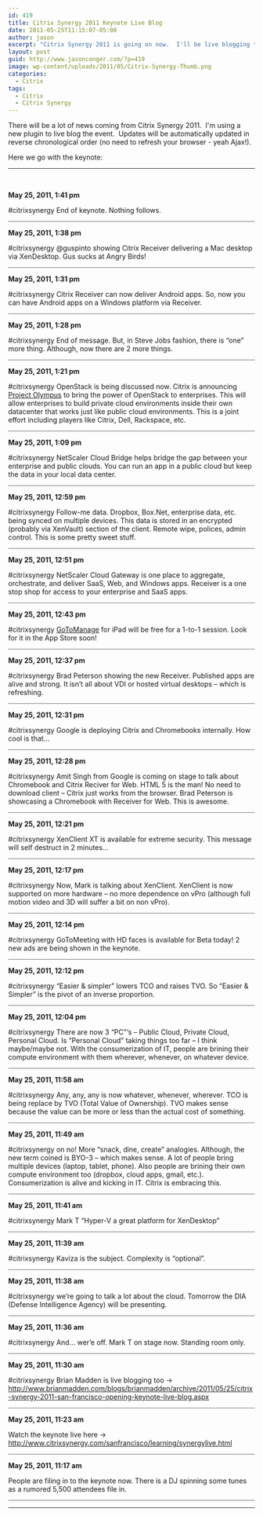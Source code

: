 ```yaml
---
id: 419
title: Citrix Synergy 2011 Keynote Live Blog
date: 2011-05-25T11:15:07-05:00
author: jason
excerpt: "Citrix Synergy 2011 is going on now.  I'll be live blogging the event."
layout: post
guid: http://www.jasonconger.com/?p=419
image: wp-content/uploads/2011/05/Citrix-Synergy-Thumb.png
categories:
  - Citrix
tags:
  - Citrix
  - Citrix Synergy
---
```

There will be a lot of news coming from Citrix Synergy 2011.  I'm using a new plugin to live blog the event.  Updates will be automatically updated in reverse chronological order (no need to refresh your browser - yeah Ajax!).

Here we go with the keynote:

<hr />

&nbsp;

<div id="liveblog-419"><div id="liveblog-entry-487"><p><strong>May 25, 2011, 1:41 pm</strong></p><p>#citrixsynergy End of keynote.  Nothing follows.</p>
<div style="width:100%; height:1px; background-color:#6f6f6f; margin-bottom:3px;"></div></div><div id="liveblog-entry-486"><p><strong>May 25, 2011, 1:38 pm</strong></p><p>#citrixsynergy @guspinto showing Citrix Receiver delivering a Mac desktop via XenDesktop. Gus sucks at Angry Birds!</p>
<div style="width:100%; height:1px; background-color:#6f6f6f; margin-bottom:3px;"></div></div><div id="liveblog-entry-485"><p><strong>May 25, 2011, 1:31 pm</strong></p><p>#citrixsynergy Citrix Receiver can now deliver Android apps. So, now you can have Android apps on a Windows platform via Receiver.</p>
<div style="width:100%; height:1px; background-color:#6f6f6f; margin-bottom:3px;"></div></div><div id="liveblog-entry-482"><p><strong>May 25, 2011, 1:28 pm</strong></p><p>#citrixsynergy End of message.  But, in Steve Jobs fashion, there is &#8220;one&#8221; more thing.  Although, now there are 2 more things.</p>
<div style="width:100%; height:1px; background-color:#6f6f6f; margin-bottom:3px;"></div></div><div id="liveblog-entry-481"><p><strong>May 25, 2011, 1:21 pm</strong></p><p>#citrixsynergy OpenStack is being discussed now.  Citrix is announcing <a href="http://citrix.com/olympus">Project Olympus</a> to bring the power of OpenStack to enterprises.  This will allow enterprises to build private cloud environments inside their own datacenter that works just like public cloud environments.  This is a joint effort including players like Citrix, Dell, Rackspace, etc.</p>
<div style="width:100%; height:1px; background-color:#6f6f6f; margin-bottom:3px;"></div></div><div id="liveblog-entry-480"><p><strong>May 25, 2011, 1:09 pm</strong></p><p>#citrixsynergy NetScaler Cloud Bridge helps bridge the gap between your enterprise and public clouds. You can run an app in a public cloud but keep the data in your local data center.</p>
<div style="width:100%; height:1px; background-color:#6f6f6f; margin-bottom:3px;"></div></div><div id="liveblog-entry-479"><p><strong>May 25, 2011, 12:59 pm</strong></p><p>#citrixsynergy Follow-me data. Dropbox, Box.Net, enterprise data, etc. being synced on multiple devices. This data is stored in an encrypted (probably via XenVault) section of the client.  Remote wipe, polices, admin control.  This is some pretty sweet stuff.</p>
<div style="width:100%; height:1px; background-color:#6f6f6f; margin-bottom:3px;"></div></div><div id="liveblog-entry-478"><p><strong>May 25, 2011, 12:51 pm</strong></p><p>#citrixsynergy NetScaler Cloud Gateway is one place to aggregate, orchestrate, and deliver SaaS, Web, and Windows apps.  Receiver is a one stop shop for access to your enterprise and SaaS apps.</p>
<div style="width:100%; height:1px; background-color:#6f6f6f; margin-bottom:3px;"></div></div><div id="liveblog-entry-477"><p><strong>May 25, 2011, 12:43 pm</strong></p><p>#citrixsynergy <a href="http://www.gotomanage.com">GoToManage</a> for iPad will be free for a 1-to-1 session.  Look for it in the App Store soon!</p>
<div style="width:100%; height:1px; background-color:#6f6f6f; margin-bottom:3px;"></div></div><div id="liveblog-entry-476"><p><strong>May 25, 2011, 12:37 pm</strong></p><p>#citrixsynergy Brad Peterson showing the new Receiver.  Published apps are alive and strong.  It isn&#8217;t all about VDI or hosted virtual desktops &#8211; which is refreshing.</p>
<div style="width:100%; height:1px; background-color:#6f6f6f; margin-bottom:3px;"></div></div><div id="liveblog-entry-475"><p><strong>May 25, 2011, 12:31 pm</strong></p><p>#citrixsynergy Google is deploying Citrix and Chromebooks internally.  How cool is that&#8230;</p>
<div style="width:100%; height:1px; background-color:#6f6f6f; margin-bottom:3px;"></div></div><div id="liveblog-entry-474"><p><strong>May 25, 2011, 12:28 pm</strong></p><p>#citrixsynergy Amit Singh from Google is coming on stage to talk about Chromebook and Citrix Reciver for Web. HTML 5 is the man!  No need to download client &#8211; Citrix just works from the browser.  Brad Peterson is showcasing a Chromebook with Receiver for Web. This is awesome.</p>
<div style="width:100%; height:1px; background-color:#6f6f6f; margin-bottom:3px;"></div></div><div id="liveblog-entry-473"><p><strong>May 25, 2011, 12:21 pm</strong></p><p>#citrixsynergy XenClient XT is available for extreme security.  This message will self destruct in 2 minutes&#8230;</p>
<div style="width:100%; height:1px; background-color:#6f6f6f; margin-bottom:3px;"></div></div><div id="liveblog-entry-472"><p><strong>May 25, 2011, 12:17 pm</strong></p><p>#citrixsynergy Now, Mark is talking about XenClient.  XenClient is now supported on more hardware &#8211; no more dependence on vPro (although full motion video and 3D will suffer a bit on non vPro).</p>
<div style="width:100%; height:1px; background-color:#6f6f6f; margin-bottom:3px;"></div></div><div id="liveblog-entry-471"><p><strong>May 25, 2011, 12:14 pm</strong></p><p>#citrixsynergy GoToMeeting with HD faces is available for Beta today!  2 new ads are being shown in the keynote.</p>
<div style="width:100%; height:1px; background-color:#6f6f6f; margin-bottom:3px;"></div></div><div id="liveblog-entry-470"><p><strong>May 25, 2011, 12:12 pm</strong></p><p>#citrixsynergy &#8220;Easier &amp; simpler&#8221; lowers TCO and raises TVO.  So &#8220;Easier &amp; Simpler&#8221; is the pivot of an inverse proportion.</p>
<div style="width:100%; height:1px; background-color:#6f6f6f; margin-bottom:3px;"></div></div><div id="liveblog-entry-469"><p><strong>May 25, 2011, 12:04 pm</strong></p><p>#citrixsynergy There are now 3 &#8220;PC&#8221;&#8216;s &#8211; Public Cloud, Private Cloud, Personal Cloud.  Is &#8220;Personal Cloud&#8221; taking things too far &#8211; I think maybe/maybe not.  With the consumerization of IT, people are brining their compute environment with them wherever, whenever, on whatever device.</p>
<div style="width:100%; height:1px; background-color:#6f6f6f; margin-bottom:3px;"></div></div><div id="liveblog-entry-468"><p><strong>May 25, 2011, 11:58 am</strong></p><p>#citrixsynergy Any, any, any is now whatever, whenever, wherever.  TCO is being replace by TVO (Total Value of Ownership).  TVO makes sense because the value can be more or less than the actual cost of something.</p>
<div style="width:100%; height:1px; background-color:#6f6f6f; margin-bottom:3px;"></div></div><div id="liveblog-entry-465"><p><strong>May 25, 2011, 11:49 am</strong></p><p>#citrixsynergy on no!  More &#8220;snack, dine, create&#8221; analogies.  Although, the new term coined is BYO-3 &#8211; which makes sense.  A lot of people bring multiple devices (laptop, tablet, phone).  Also people are brining their own compute environment too (dropbox, cloud apps, gmail, etc.).  Consumerization is alive and kicking in IT.  Citrix is embracing this.</p>
<div style="width:100%; height:1px; background-color:#6f6f6f; margin-bottom:3px;"></div></div><div id="liveblog-entry-463"><p><strong>May 25, 2011, 11:41 am</strong></p><p>#citrixsynergy Mark T  &#8220;Hyper-V a great platform for XenDesktop&#8221;</p>
<div style="width:100%; height:1px; background-color:#6f6f6f; margin-bottom:3px;"></div></div><div id="liveblog-entry-462"><p><strong>May 25, 2011, 11:39 am</strong></p><p>#citrixsynergy Kaviza is the subject.  Complexity is &#8220;optional&#8221;.</p>
<div style="width:100%; height:1px; background-color:#6f6f6f; margin-bottom:3px;"></div></div><div id="liveblog-entry-461"><p><strong>May 25, 2011, 11:38 am</strong></p><p>#citrixsynergy we&#8217;re going to talk a lot about the cloud.  Tomorrow the DIA (Defense Intelligence Agency) will be presenting.</p>
<div style="width:100%; height:1px; background-color:#6f6f6f; margin-bottom:3px;"></div></div><div id="liveblog-entry-460"><p><strong>May 25, 2011, 11:36 am</strong></p><p>#citrixsynergy And&#8230; wer&#8217;e off. Mark T on stage now.  Standing room only.</p>
<div style="width:100%; height:1px; background-color:#6f6f6f; margin-bottom:3px;"></div></div><div id="liveblog-entry-457"><p><strong>May 25, 2011, 11:30 am</strong></p><p>#citrixsynergy Brian Madden is live blogging too -&gt; <a href="http://www.brianmadden.com/blogs/brianmadden/archive/2011/05/25/citrix-synergy-2011-san-francisco-opening-keynote-live-blog.aspx" target="_blank">http://www.brianmadden.com/blogs/brianmadden/archive/2011/05/25/citrix-synergy-2011-san-francisco-opening-keynote-live-blog.aspx</a></p>
<div style="width:100%; height:1px; background-color:#6f6f6f; margin-bottom:3px;"></div></div><div id="liveblog-entry-455"><p><strong>May 25, 2011, 11:23 am</strong></p><p>Watch the keynote live here -&gt; <a href="http://www.citrixsynergy.com/sanfrancisco/learning/synergylive.html">http://www.citrixsynergy.com/sanfrancisco/learning/synergylive.html</a></p>
<div style="width:100%; height:1px; background-color:#6f6f6f; margin-bottom:3px;"></div></div><div id="liveblog-entry-453"><p><strong>May 25, 2011, 11:17 am</strong></p><p>People are filing in to the keynote now.  There is a DJ spinning some tunes as a rumored 5,500 attendees file in.</p>
<div style="width:100%; height:1px; background-color:#6f6f6f; margin-bottom:3px;"></div></div></div>

<hr />

&nbsp;

&nbsp;

&nbsp;